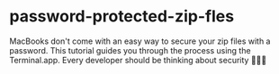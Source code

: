 # password-protected-zip-fles
MacBooks don't come with an easy way to secure your zip files with a password. This tutorial guides you through the process using the Terminal.app. Every developer should be thinking about security 🔐👨‍💻
